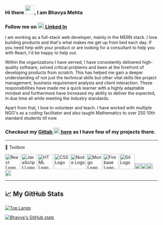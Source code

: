 ### Hi there <img src="https://raw.githubusercontent.com/MartinHeinz/MartinHeinz/master/wave.gif" width="30px">, I am Bhavya Mehta

### Follow me on [<img src="https://cdn.worldvectorlogo.com/logos/linkedin-icon-2.svg" width="20px"> Linked In](https://www.linkedin.com/in/bhavya-y-mehta/)

I am working as a full-stack web developer, mainly in the MERN stack. I love building products and that's what makes me get up from bed each day. If you need help with your product or are looking for a consultant to help you with React, I'd be happy to help out.

Within the organizations I have served, I have consistently delivered high-quality software, solved critical problems and been at the forefront of developing products from scratch. This has helped me gain a deeper understanding of not just the technical skills but other vital skills like project management, business requirement analysis and client interaction. These responsibilities have made me a quick learner with a highly adaptable mindset and furthermore have increased my ability to deliver the expected, in due time all while meeting the industry standards.

Apart from that, I love to volunteer and teach. I have worked with multiple NGO's as a coding facilitator and also taught Mathematics to over 250 10th standard students till now.

### Checkout my [Gitlab <img src="https://cdn.worldvectorlogo.com/logos/gitlab.svg" width="20px"> here](https://gitlab.com/iambhavyamehta) as I have few of my projects there.

---

🧰 Toolbox

<img src="https://cdn.worldvectorlogo.com/logos/react-2.svg" alt="React Logo" width="50" height="50"/> <img src="https://cdn.worldvectorlogo.com/logos/logo-javascript.svg" alt="JavaScript Logo" width="50" height="50"/> <img src="https://cdn.worldvectorlogo.com/logos/html5.svg" alt="HTML Logo" width="50" height="50"/> <img src="https://cdn.worldvectorlogo.com/logos/css3.svg" alt="CSS Logo" width="50" height="50"/> <img src="https://cdn.worldvectorlogo.com/logos/nodejs-icon.svg" alt="Node Logo" width="50" height="50"/> <img src="https://cdn.worldvectorlogo.com/logos/mongodb-icon-1.svg" alt="Mongo Logo" width="50" height="50"/>
<img src="https://cdn.worldvectorlogo.com/logos/firebase-1.svg" alt="Firebase Logo" width="50" height="50"/> <img src="https://cdn.worldvectorlogo.com/logos/git-icon.svg" alt="Git Logo" width="50" height="50"/><img src="https://cdn.worldvectorlogo.com/logos/gitlab.svg" alt="GitLab Logo" width="20px"><img src="https://cdn.worldvectorlogo.com/logos/typescript.svg" alt="Typescript Logo" width="20px"><img src="https://cdn.worldvectorlogo.com/logos/metamask.svg" alt="MetaMask Logo" width="20px"><img src="https://cdn.worldvectorlogo.com/logos/sass-1.svg" alt="Sass Logo" width="20px">

---

## &#x1f4c8; My GitHub Stats

[![Top Langs](https://github-readme-stats.vercel.app/api/top-langs/?username=bhavya2611&hide=java&theme=dark)](https://github.com/anuraghazra/github-readme-stats)

[![Bhavya's GitHub stats](https://github-readme-stats.vercel.app/api?username=bhavya2611&theme=dark)](https://github.com/anuraghazra/github-readme-stats)
